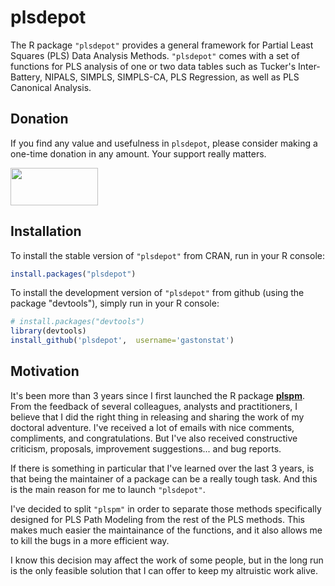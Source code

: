 # plsdepot

The R package `"plsdepot"` provides a general framework for Partial Least Squares (PLS) Data Analysis Methods. `"plsdepot"` comes with a set of functions for PLS analysis of one or two data tables such as Tucker's Inter-Battery, NIPALS, SIMPLS, SIMPLS-CA, PLS Regression, as well as PLS Canonical Analysis.


## Donation

If you find any value and usefulness in `plsdepot`, please consider making 
a one-time donation in any amount. Your support really matters.

<a href="https://www.paypal.com/donate?business=ZF6U7K5MW25W2&currency_code=USD" target="_blank"><img src="https://www.gastonsanchez.com/images/donate.png" width="140" height="60"/></a>


## Installation

To install the stable version of `"plsdepot"` from CRAN, run in your R console:

```r
install.packages("plsdepot")
```

To install the development version of `"plsdepot"` from github (using the package "devtools"), simply run in your R console:

```r
# install.packages("devtools") 
library(devtools)
install_github('plsdepot',  username='gastonstat')
```


## Motivation

It's been more than 3 years since I first launched the R package __[plspm](https://github.com/gastonstat/plspm)__. From the feedback of several colleagues, analysts and practitioners, I believe that I did the right thing in releasing and sharing the work of my doctoral adventure. I've received a lot of emails with nice comments, compliments, and congratulations. But I've also received constructive criticism, proposals, improvement suggestions... and bug reports.

If there is something in particular that I've learned over the last 3 years, is that being the maintainer of a package can be a really tough task. And this is the main reason for me to launch `"plsdepot"`. 

I've decided to split `"plspm"` in order to separate those methods specifically designed for PLS Path Modeling from the rest of the PLS methods. This makes much easier the maintainance of the functions, and it also allows me to kill the bugs in a more efficient way.

I know this decision may affect the work of some people, but in the long run is the only feasible solution that I can offer to keep my altruistic work alive.


